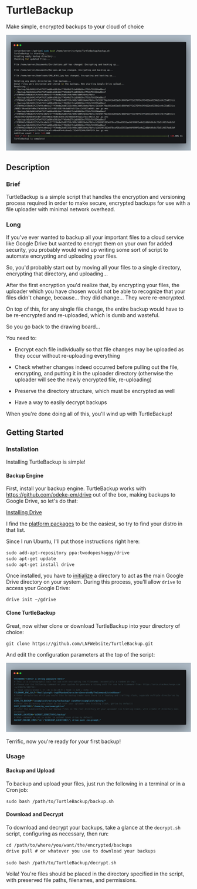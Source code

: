 # TurtleBackup

Make simple, encrypted backups to your cloud of choice

![1](https://raw.githubusercontent.com/LNFWebsite/TurtleBackup/master/examples/1.jpg)

## Description

### Brief

TurtleBackup is a simple script that handles the encryption and versioning process required in order to make secure, encrypted backups for use with a file uploader with minimal network overhead.

### Long

If you've ever wanted to backup all your important files to a cloud service like Google Drive but wanted to encrypt them on your own for added security, you probably would wind up writing some sort of script to automate encrypting and uploading your files.

So, you'd probably start out by moving all your files to a single directory, encrypting that directory, and uploading...

After the first encryption you'd realize that, by encrypting your files, the uploader which you have chosen would not be able to recognize that your files didn't change, because... they did change... They were re-encrypted.

On top of this, for any single file change, the entire backup would have to be re-encrypted and re-uploaded, which is dumb and wasteful.

So you go back to the drawing board...

You need to:

- Encrypt each file individually so that file changes may be uploaded as they occur without re-uploading everything

- Check whether changes indeed occurred before pulling out the file, encrypting, and putting it in the uploader directory (otherwise the uploader will see the newly encrypted file, re-uploading)

- Preserve the directory structure, which must be encrypted as well

- Have a way to easily decrypt backups

When you're done doing all of this, you'll wind up with TurtleBackup!

## Getting Started

### Installation

Installing TurtleBackup is simple!

#### Backup Engine

First, install your backup engine. TurtleBackup works with https://github.com/odeke-em/drive out of the box, making backups to Google Drive, so let's do that:

[Installing Drive](https://github.com/odeke-em/drive#installing)

I find the [platform packages](https://github.com/odeke-em/drive/blob/master/platform_packages.md) to be the easiest, so try to find your distro in that list.

Since I run Ubuntu, I'll put those instructions right here:

```
sudo add-apt-repository ppa:twodopeshaggy/drive
sudo apt-get update
sudo apt-get install drive
```

Once installed, you have to [initialize](https://github.com/odeke-em/drive#initializing) a directory to act as the main Google Drive directory on your system. During this process, you'll allow `drive` to access your Google Drive:

```
drive init ~/gdrive
```

#### Clone TurtleBackup

Great, now either clone or download TurtleBackup into your directory of choice:

```
git clone https://github.com/LNFWebsite/TurtleBackup.git
```

And edit the configuration parameters at the top of the script:

![2](https://raw.githubusercontent.com/LNFWebsite/TurtleBackup/master/examples/2.jpg)

Terrific, now you're ready for your first backup!

### Usage

#### Backup and Upload

To backup and upload your files, just run the following in a terminal or in a Cron job:

```
sudo bash /path/to/TurtleBackup/backup.sh
```

#### Download and Decrypt

To download and decrypt your backups, take a glance at the `decrypt.sh` script, configuring as necessary, then run:

```
cd /path/to/where/you/want/the/encrypted/backups
drive pull # or whatever you use to download your backups

sudo bash /path/to/TurtleBackup/decrypt.sh
```

Voila! You're files should be placed in the directory specified in the script, with preserved file paths, filenames, and permissions.
